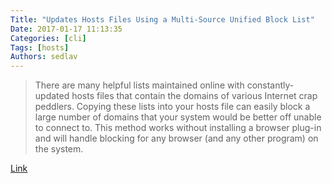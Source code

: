 ```yaml
---
Title: "Updates Hosts Files Using a Multi-Source Unified Block List"
Date: 2017-01-17 11:13:35
Categories: [cli]
Tags: [hosts]
Authors: sedlav
---
```


> There are many helpful lists maintained online with constantly-updated hosts files that contain the domains of various Internet crap peddlers. Copying these lists into your hosts file can easily block a large number of domains that your system would be better off unable to connect to. This method works without installing a browser plug-in and will handle blocking for any browser (and any other program) on the system.

[Link](https://www.darrentoback.com/this-script-updates-hosts-files-using-a-multi-source-unified-block-list-with-whitelisting)
